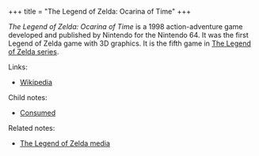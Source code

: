 +++
title = "The Legend of Zelda: Ocarina of Time"
+++

*The Legend of Zelda: Ocarina of Time* is a 1998 action-adventure game developed and published by Nintendo for the Nintendo 64. It was the first Legend of Zelda game with 3D graphics. It is the fifth game in [The Legend of Zelda series](@/notes/The_Legend_of_Zelda_media.md).

Links:

- [Wikipedia](https://en.wikipedia.org/wiki/The_Legend_of_Zelda:_Ocarina_of_Time)

Child notes:

- [Consumed](@/notes/The_Legend_of_Zelda_Ocarina_of_Time/Consumed.md)

Related notes:

- [The Legend of Zelda media](@/notes/The_Legend_of_Zelda_media.md)
